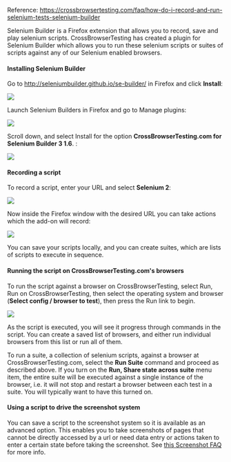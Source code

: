 Reference: https://crossbrowsertesting.com/faq/how-do-i-record-and-run-selenium-tests-selenium-builder

Selenium Builder is a Firefox extension that allows you to record, save and play selenium scripts. CrossBrowserTesting has created a plugin for Selenium Builder which allows you to run these selenium scripts or suites of scripts against any of our Selenium enabled browsers.

#### Installing Selenium Builder

Go to http://seleniumbuilder.github.io/se-builder/ in Firefox and click **Install**:

![](https://crossbrowsertesting.com/images/faq/selenium-howto-1.png)

Launch Selenium Builders in Firefox and go to Manage plugins:

![](https://crossbrowsertesting.com/images/faq/selenium-howto-2a.png)

Scroll down, and select Install for the option **CrossBrowserTesting.com for Selenium Builder 3 1.6**. :

![](https://crossbrowsertesting.com/images/faq/selenium-howto-3a.png)

#### Recording a script

To record a script, enter your URL and select **Selenium 2**:

![](https://crossbrowsertesting.com/images/faq/selenium-howto-4a.png)

Now inside the Firefox window with the desired URL you can take actions which the add-on will record:

![](https://crossbrowsertesting.com/images/faq/selenium-howto-5.png)

You can save your scripts locally, and you can create suites, which are lists of scripts to execute in sequence. 

#### Running the script on CrossBrowserTesting.com's browsers

To run the script against a browser on CrossBrowserTesting, select Run, Run on CrossBrowserTesting, then select the operating system and browser (**Select config / browser to test**), then press the Run link to begin.

![](https://crossbrowsertesting.com/images/faq/selenium-howto-6.png)

As the script is executed, you will see it progress through commands in the script. You can create a saved list of browsers, and either run individual browsers from this list or run all of them.

To run a suite, a collection of selenium scripts, against a browser at CrossBrowserTesting.com, select the **Run Suite** command and proceed as described above. If you turn on the **Run, Share state across suite** menu item, the entire suite will be executed against a single instance of the browser, i.e. it will not stop and restart a browser between each test in a suite. You will typically want to have this turned on.

#### Using a script to drive the screenshot system

You can save a script to the screenshot system so it is available as an advanced option. This enables you to take screenshots of pages that cannot be directly accessed by a url or need data entry or actions taken to enter a certain state before taking the screenshot. See [this Screenshot FAQ](http://crossbrowsertesting.com/faq/can-i-use-selenium-script-screenshot-system) for more info.
